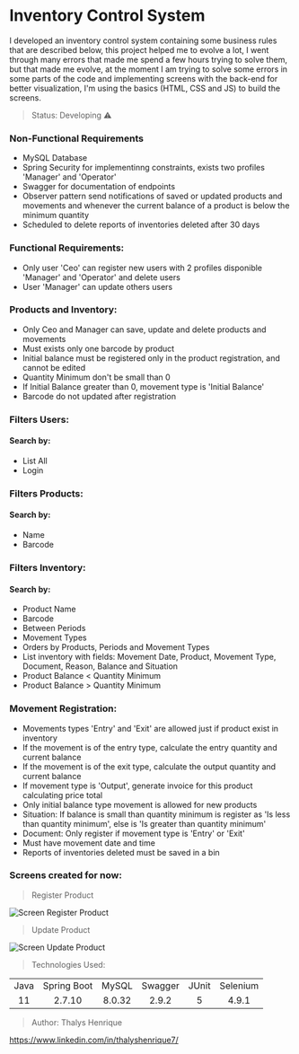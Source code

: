 # Inventory Control System

<p>I developed an inventory control system containing some business rules that are described below, this project helped me to evolve a lot, I went through many errors that made me spend a few hours trying to solve them, but that made me evolve, at the moment I am trying to solve some errors in some parts of the code and implementing screens with the back-end for better visualization, I'm using the basics (HTML, CSS and JS) to build the screens.</p>

> Status: Developing ⚠️

### Non-Functional Requirements
+ MySQL Database
+ Spring Security for implementinng constraints, exists two profiles 'Manager' and 'Operator'
+ Swagger for documentation of endpoints
+ Observer pattern send notifications of saved or updated products and movements and whenever the current balance of a product is below the minimum quantity
+ Scheduled to delete reports of inventories deleted after 30 days

### Functional Requirements:
+ Only user 'Ceo' can register new users with 2 profiles disponible 'Manager' and 'Operator' and delete users
+ User 'Manager' can update others users

### Products and Inventory:
+ Only Ceo and Manager can save, update and delete products and movements
+ Must exists only one barcode by product
+ Initial balance must be registered only in the product registration, and cannot be edited
+ Quantity Minimum don't be small than 0
+ If Initial Balance greater than 0, movement type is 'Initial Balance'
+ Barcode do not updated after registration

### Filters Users:
#### Search by:
+ List All
+ Login

### Filters Products:
#### Search by:
+ Name
+ Barcode

### Filters Inventory:
#### Search by: 
+ Product Name
+ Barcode
+ Between Periods
+ Movement Types
+ Orders by Products, Periods and Movement Types
+ List inventory with fields: Movement Date, Product, Movement Type, Document, Reason, Balance and Situation
+ Product Balance < Quantity Minimum
+ Product Balance > Quantity Minimum

### Movement Registration:
+ Movements types 'Entry' and 'Exit' are allowed just if product exist in inventory
+ If the movement is of the entry type, calculate the entry quantity and current balance
+ If the movement is of the exit type, calculate the output quantity and current balance
+ If movement type is 'Output', generate invoice for this product calculating price total
+ Only initial balance type movement is allowed for new products
+ Situation: If balance is small than quantity minimum is register as 'Is less than quantity minimum', else is 'Is greater than quantity minimum'
+ Document: Only register if movement type is 'Entry' or 'Exit'
+ Must have movement date and time
+ Reports of inventories deleted must be saved in a bin

### Screens created for now:

> Register Product

![Screen Register Product](https://github.com/thalyshenrique7/inventory-control-system/assets/100730757/ef409cfe-52fa-4438-aef9-5bf1ae9f3067)

> Update Product

![Screen Update Product](https://github.com/thalyshenrique7/inventory-control-system/assets/100730757/f77e07b9-898d-4e02-b479-0d80057c621e)

> Technologies Used:

<table>
<tr align="center">
<td>Java</td>
<td>Spring Boot</td>
<td>MySQL</td>
<td>Swagger</td>
<td>JUnit</td>
<td>Selenium</td>
</tr>

<tr align="center">
<td>11</td>
<td>2.7.10</td>
<td>8.0.32</td>
<td>2.9.2</td>
<td>5</td>
<td>4.9.1</td>
</tr>
</table>

> Author: Thalys Henrique

https://www.linkedin.com/in/thalyshenrique7/

